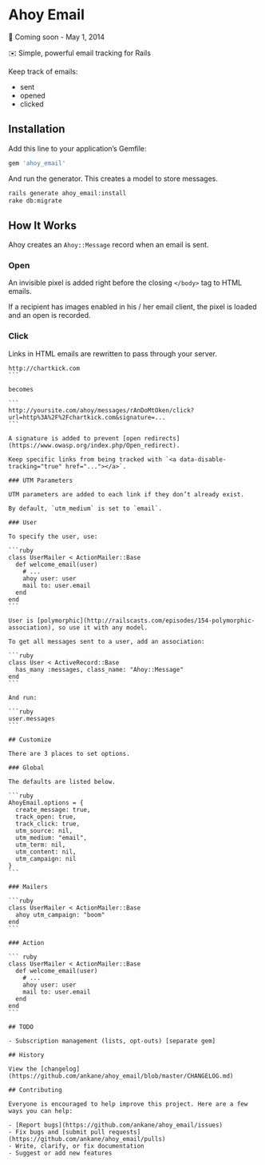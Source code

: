 # Ahoy Email

:construction: Coming soon - May 1, 2014

:envelope: Simple, powerful email tracking for Rails

Keep track of emails:

- sent
- opened
- clicked

## Installation

Add this line to your application’s Gemfile:

```ruby
gem 'ahoy_email'
```

And run the generator. This creates a model to store messages.

```sh
rails generate ahoy_email:install
rake db:migrate
```

## How It Works

Ahoy creates an `Ahoy::Message` record when an email is sent.

### Open

An invisible pixel is added right before the closing `</body>` tag to HTML emails.

If a recipient has images enabled in his / her email client, the pixel is loaded and an open is recorded.

### Click

Links in HTML emails are rewritten to pass through your server.

````
http://chartkick.com
```

becomes

```
http://yoursite.com/ahoy/messages/rAnDoMtOken/click?url=http%3A%2F%2Fchartkick.com&signature=...
```

A signature is added to prevent [open redirects](https://www.owasp.org/index.php/Open_redirect).

Keep specific links from being tracked with `<a data-disable-tracking="true" href="..."></a>`.

### UTM Parameters

UTM parameters are added to each link if they don’t already exist.

By default, `utm_medium` is set to `email`.

### User

To specify the user, use:

```ruby
class UserMailer < ActionMailer::Base
  def welcome_email(user)
    # ...
    ahoy user: user
    mail to: user.email
  end
end
```

User is [polymorphic](http://railscasts.com/episodes/154-polymorphic-association), so use it with any model.

To get all messages sent to a user, add an association:

```ruby
class User < ActiveRecord::Base
  has_many :messages, class_name: "Ahoy::Message"
end
```

And run:

```ruby
user.messages
```

## Customize

There are 3 places to set options.

### Global

The defaults are listed below.

```ruby
AhoyEmail.options = {
  create_message: true,
  track_open: true,
  track_click: true,
  utm_source: nil,
  utm_medium: "email",
  utm_term: nil,
  utm_content: nil,
  utm_campaign: nil
}
```

### Mailers

```ruby
class UserMailer < ActionMailer::Base
  ahoy utm_campaign: "boom"
end
```

### Action

``` ruby
class UserMailer < ActionMailer::Base
  def welcome_email(user)
    # ...
    ahoy user: user
    mail to: user.email
  end
end
```

## TODO

- Subscription management (lists, opt-outs) [separate gem]

## History

View the [changelog](https://github.com/ankane/ahoy_email/blob/master/CHANGELOG.md)

## Contributing

Everyone is encouraged to help improve this project. Here are a few ways you can help:

- [Report bugs](https://github.com/ankane/ahoy_email/issues)
- Fix bugs and [submit pull requests](https://github.com/ankane/ahoy_email/pulls)
- Write, clarify, or fix documentation
- Suggest or add new features
